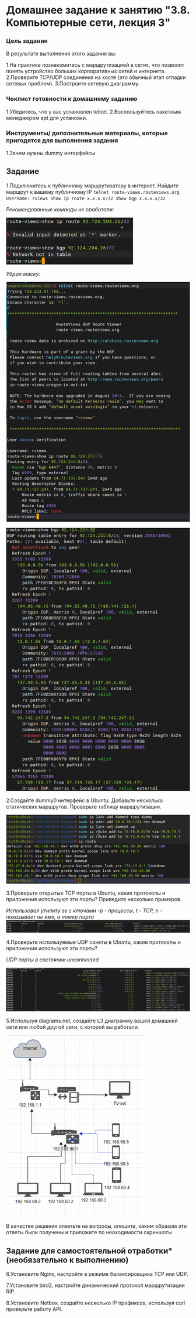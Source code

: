 # Домашнее задание к занятию "3.8. Компьютерные сети, лекция 3"

### Цель задания

В результате выполнения этого задания вы:

1.На практике познакомитесь с маршрутизацией в сетях, что позволит понять устройство больших корпоративных сетей и интернета.
2.Проверите TCP/UDP соединения на хосте (это обычный этап отладки сетевых проблем).
3.Построите сетевую диаграмму.

### Чеклист готовности к домашнему заданию

1.Убедитесь, что у вас установлен telnet.
2.Воспользуйтесь пакетным менеджером apt для установки.

### Инструменты/ дополнительные материалы, которые пригодятся для выполнения задания
1.Зачем нужны dummy интерфейсы
## Задание

1.Подключитесь к публичному маршрутизатору в интернет. Найдите маршрут к вашему публичному IP
`telnet route-views.routeviews.org
Username: rviews
show ip route x.x.x.x/32
show bgp x.x.x.x/32`

_Рекомендованные команды не сработали:_

![](images/invalidinput.jpg)

_Убрал маску:_

![](images/route-views.jpg)

![](images/showbgp.jpg)

2.Создайте dummy0 интерфейс в Ubuntu. Добавьте несколько статических маршрутов. Проверьте таблицу маршрутизации.

![](images/dummy.png)

3.Проверьте открытые TCP порты в Ubuntu, какие протоколы и приложения используют эти порты? Приведите несколько примеров.

_Использовал утилиту ss  с ключами -p - процессы, t - TCP, n - показывает не имя, а номер порта_
![](images/tcp.jpg)

4.Проверьте используемые UDP сокеты в Ubuntu, какие протоколы и приложения используют эти порты?

_UDP порты в состоянии unconnected_

![](images/udp.jpg)

5.Используя diagrams.net, создайте L3 диаграмму вашей домашней сети или любой другой сети, с которой вы работали.

![](images/draw.jpg)

В качестве решения ответьте на вопросы, опишите, каким образом эти ответы были получены и приложите по неоходимости скриншоты

## Задание для самостоятельной отработки* (необязательно к выполнению)
6.Установите Nginx, настройте в режиме балансировщика TCP или UDP.

7.Установите bird2, настройте динамический протокол маршрутизации RIP.

8.Установите Netbox, создайте несколько IP префиксов, используя curl проверьте работу API.

